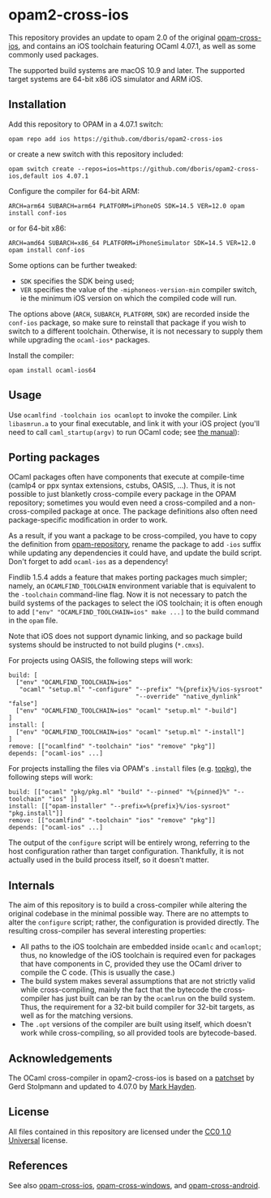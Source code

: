 opam2-cross-ios
===============

This repository provides an update to opam 2.0 of the original [opam-cross-ios](https://github.com/ocaml-cross/opam-cross-ios), and contains an iOS toolchain featuring OCaml 4.07.1, as well as some commonly used packages.

The supported build systems are macOS 10.9 and later. The supported target systems are 64-bit x86 iOS simulator and ARM iOS.


Installation
------------

Add this repository to OPAM in a 4.07.1 switch:

    opam repo add ios https://github.com/dboris/opam2-cross-ios

or create a new switch with this repository included:

    opam switch create --repos=ios=https://github.com/dboris/opam2-cross-ios,default ios 4.07.1

Configure the compiler for 64-bit ARM:

    ARCH=arm64 SUBARCH=arm64 PLATFORM=iPhoneOS SDK=14.5 VER=12.0 opam install conf-ios

or for 64-bit x86:

    ARCH=amd64 SUBARCH=x86_64 PLATFORM=iPhoneSimulator SDK=14.5 VER=12.0 opam install conf-ios

Some options can be further tweaked:

  * `SDK` specifies the SDK being used;
  * `VER` specifies the value of the `-miphoneos-version-min` compiler switch, ie the minimum iOS version on which the compiled code will run.

The options above (`ARCH`, `SUBARCH`, `PLATFORM`, `SDK`) are recorded inside the `conf-ios` package, so make sure to reinstall that package if you wish to switch to a different toolchain. Otherwise, it is not necessary to supply them while upgrading the `ocaml-ios*` packages.

Install the compiler:

    opam install ocaml-ios64


Usage
-----

Use `ocamlfind -toolchain ios ocamlopt` to invoke the compiler. Link `libasmrun.a` to your final executable, and link it with your iOS project (you'll need to call `caml_startup(argv)` to run OCaml code; see [the manual](https://ocaml.org/releases/4.07/htmlman/intfc.html#sec456)):


Porting packages
----------------

OCaml packages often have components that execute at compile-time (camlp4 or ppx syntax extensions, cstubs, OASIS, ...). Thus, it is not possible to just blanketly cross-compile every package in the OPAM repository; sometimes you would even need a cross-compiled and a non-cross-compiled package at once. The package definitions also often need package-specific modification in order to work.

As a result, if you want a package to be cross-compiled, you have to copy the definition from [opam-repository](https://github.com/ocaml/opam-repository), rename the package to add `-ios` suffix while updating any dependencies it could have, and update the build script. Don't forget to add `ocaml-ios` as a dependency!

Findlib 1.5.4 adds a feature that makes porting packages much simpler; namely, an `OCAMLFIND_TOOLCHAIN` environment variable that is equivalent to the `-toolchain` command-line flag. Now it is not necessary to patch the build systems of the packages to select the iOS toolchain; it is often enough to add `["env" "OCAMLFIND_TOOLCHAIN=ios" make ...]` to the build command in the `opam` file.

Note that iOS does not support dynamic linking, and so package build systems should be instructed to not build plugins (`*.cmxs`).

For projects using OASIS, the following steps will work:

    build: [
      ["env" "OCAMLFIND_TOOLCHAIN=ios"
       "ocaml" "setup.ml" "-configure" "--prefix" "%{prefix}%/ios-sysroot"
                                       "--override" "native_dynlink" "false"]
      ["env" "OCAMLFIND_TOOLCHAIN=ios" "ocaml" "setup.ml" "-build"]
    ]
    install: [
      ["env" "OCAMLFIND_TOOLCHAIN=ios" "ocaml" "setup.ml" "-install"]
    ]
    remove: [["ocamlfind" "-toolchain" "ios" "remove" "pkg"]]
    depends: ["ocaml-ios" ...]

For projects installing the files via OPAM's `.install` files (e.g. [topkg](https://github.com/dbuenzli/topkg)), the following steps will work:

    build: [["ocaml" "pkg/pkg.ml" "build" "--pinned" "%{pinned}%" "--toolchain" "ios" ]]
    install: [["opam-installer" "--prefix=%{prefix}%/ios-sysroot" "pkg.install"]]
    remove: [["ocamlfind" "-toolchain" "ios" "remove" "pkg"]]
    depends: ["ocaml-ios" ...]

The output of the `configure` script will be entirely wrong, referring to the host configuration rather than target configuration. Thankfully, it is not actually used in the build process itself, so it doesn't matter.


Internals
---------

The aim of this repository is to build a cross-compiler while altering the original codebase in the minimal possible way. There are no attempts to alter the `configure` script; rather, the configuration is provided directly. The resulting cross-compiler has several interesting properties:

  * All paths to the iOS toolchain are embedded inside `ocamlc` and `ocamlopt`; thus, no knowledge of the iOS toolchain is required even for packages that have components in C, provided they use the OCaml driver to compile the C code. (This is usually the case.)
  * The build system makes several assumptions that are not strictly valid while cross-compiling, mainly the fact that the bytecode the cross-compiler has just built can be ran by the `ocamlrun` on the build system. Thus, the requirement for a 32-bit build compiler for 32-bit targets, as well as for the matching versions.
  * The `.opt` versions of the compiler are built using itself, which doesn't work while cross-compiling, so all provided tools are bytecode-based.


Acknowledgements
----------------

The OCaml cross-compiler in opam2-cross-ios is based on a [patchset][psellos] by Gerd Stolpmann and updated to 4.07.0 by [Mark Hayden](https://github.com/markghayden/opam-cross-ios/tree/master/packages/ocaml-ios64.4.07.0).

[psellos]: psellos.com/ocaml/compile-to-iphone.html


License
-------

All files contained in this repository are licensed under the [CC0 1.0 Universal](https://creativecommons.org/publicdomain/zero/1.0/) license.


References
----------

See also [opam-cross-ios](https://github.com/ocaml-cross/opam-cross-ios), [opam-cross-windows](https://github.com/ocaml-cross/opam-cross-windows), and [opam-cross-android](https://github.com/ocaml-cross/opam-cross-android).
